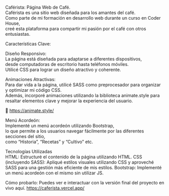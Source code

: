 Caférista: Página Web de Café. <br>
Caférista es una sitio web diseñada para los amantes del café.<br>
Como parte de mi formación en desarrollo web durante un curso en Coder House,<br>
creé esta plataforma para compartir mi pasión por el café con otros entusiastas.<br>

Características Clave:<br>

Diseño Responsivo: <br>
La página está diseñada para adaptarse a diferentes dispositivos, <br>
desde computadoras de escritorio hasta teléfonos móviles. <br>
Utilicé CSS para lograr un diseño atractivo y coherente.<br>

Animaciones Atractivas: <br>
Para dar vida a la página, utilicé SASS como preprocesador para organizar y optimizar mi código CSS.<br>
Además, incorporé animaciones utilizando la biblioteca animate.style para resaltar elementos clave y mejorar la experiencia del usuario.<br>

🔗 https://animate.style/

Menú Acordeón: <br>
Implementé un menú acordeón utilizando Bootstrap, <br>
lo que permite a los usuarios navegar fácilmente por las diferentes secciones del sitio, <br>
como “Historia”, “Recetas” y “Cultivo” etc.

Tecnologías Utilizadas<br>
HTML: Estructuré el contenido de la página utilizando HTML.
CSS (incluyendo SASS): Apliqué estilos visuales utilizando CSS y aproveché SASS para una gestión más eficiente de mis estilos.
Bootstrap: Implementé un menú acordeón con el mismo sin utilizar JS.

Cómo probarlo:
Puedes ver e interactuar con la versión final del proyecto en vivo aquí.
https://caferista.vercel.app/
